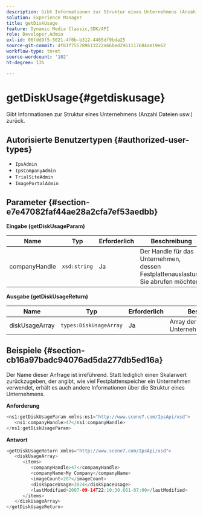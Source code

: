 ```yaml
---
description: Gibt Informationen zur Struktur eines Unternehmens (Anzahl Dateien usw.) zurück.
solution: Experience Manager
title: getDiskUsage
feature: Dynamic Media Classic,SDK/API
role: Developer,Admin
exl-id: 06fdd9f5-5021-4f0b-b312-4465df9bda25
source-git-commit: 4f81f755789613222a66bed2961117604ae19e62
workflow-type: tm+mt
source-wordcount: '102'
ht-degree: 13%

---
```


# getDiskUsage{#getdiskusage}

Gibt Informationen zur Struktur eines Unternehmens (Anzahl Dateien usw.) zurück.

## Autorisierte Benutzertypen {#authorized-user-types}

* `IpsAdmin`
* `IpsCompanyAdmin`
* `TrialSiteAdmin`
* `ImagePortalAdmin`

## Parameter {#section-e7e47082faf44ae28a2cfa7ef53aedbb}

**Eingabe (getDiskUsageParam)**

| Name | Typ | Erforderlich | Beschreibung |
|---|---|---|---|
| companyHandle | `xsd:string` | Ja | Der Handle für das Unternehmen, dessen Festplattenauslastung Sie abrufen möchten. |

**Ausgabe (getDiskUsageReturn)**

| Name | Typ | Erforderlich | Beschreibung |
|---|---|---|---|
| diskUsageArray | `types:DiskUsageArray` | Ja | Array der Unternehmensdatenträger. |

## Beispiele {#section-cb16a97badc94076ad5da277db5ed16a}

Der Name dieser Anfrage ist irreführend. Statt lediglich einen Skalarwert zurückzugeben, der angibt, wie viel Festplattenspeicher ein Unternehmen verwendet, erhält es auch andere Informationen über die Struktur eines Unternehmens.

**Anforderung**

```java
<ns1:getDiskUsageParam xmlns:ns1="http://www.scene7.com/IpsApi/xsd">
   <ns1:companyHandle>47</ns1:companyHandle>
</ns1:getDiskUsageParam>
```

**Antwort**

```java
<getDiskUsageReturn xmlns="http://www.scene7.com/IpsApi/xsd">
   <diskUsageArray>
      <items>
         <companyHandle>47</companyHandle>
         <companyName>My Company</companyName>
         <imageCount>207</imageCount>
         <diskSpaceUsage>3024</diskSpaceUsage>
         <lastModified>2007-09-14T22:10:30.661-07:00</lastModified>
      </items>
   </diskUsageArray>
</getDiskUsageReturn>
```
